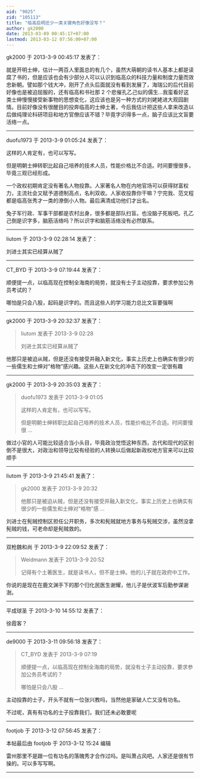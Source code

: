 ```yaml
---
aid: "9025"
zid: "105113"
title: "临高启明还少一类关键角色好像没写？"
author: gk2000
date: 2013-03-09 00:45:17+07:00
lastmod: 2013-03-12 07:56:00+07:00
---
```


gk2000 于 2013-3-9 00:45:17 发表了：

就是开明士绅，估计一两百人里面总的有几个，虽然大萌朝的读书人基本上都是读腐了书的，但是应该也会有少部分人可以认识到临高众的科技力量和制度力量而效忠新朝。譬如那个钱大冲，刚开了点头后面就没有看到发展了，海瑞公的后代目前好像也是被迫屈服的，还有临高和书社那 2 个悲催孔乙己似的儒生...我蛮看好这类士绅慢慢接受新事物的思想变化，这应该也是另一种方式的刘姥姥进大观园剧情。目前好像没有很醒目的投奔临高的士绅土著，今后我估计把这些人拿来改造以后做纯理论科研项目和地方官僚应该不错？毕竟字识得多一点，脑子应该比文盲要活络一点。

---

duofu1973 于 2013-3-9 01:05:24 发表了：

这样的人肯定有，也可以写写。

但是明朝士绅转职比起自己培养的技术人员，性能价格比不合适。时间要慢很多，毕竟三观已经形成。

一个政权初期肯定没有著名人物投靠。人家著名人物在内地官场可以获得财富权力，主流社会又赋予道德制高点，名利双收。人家收投靠你干嘛？宁完我、范文程都是临高张秀才一类的潦倒小人物。最后满清成功他们才出名。

兔子军行政、军事干部都是农村出身，很多都是部队扫盲。也没脑子死板吧。孔乙己倒是识字多，脑筋活络吗？所以识字和脑筋活络没有必然联系。

---

liutom 于 2013-3-9 02:28:14 发表了：

刘进士其实已经算从贼了

---

CT_BYD 于 2013-3-9 07:19:44 发表了：

顺便提一点，以临高现在控制全海南的局势，就没有士子主动投靠，要求参加公务员考试的？

哪怕是只会八股，起码是识字的。而且这些人的学习能力总比文盲要强啊

---

gk2000 于 2013-3-9 20:32:37 发表了：

> liutom 发表于 2013-3-9 02:28
>
> 刘进士其实已经算从贼了

他那只是被迫从贼，但是还没有接受并融入新文化，事实上历史上也确实有很少的一些儒生和士绅对“格物”感兴趣。这些人在新文化的冲击下的改变一定很有趣

---

gk2000 于 2013-3-9 20:35:03 发表了：

> duofu1973 发表于 2013-3-9 01:05
>
> 这样的人肯定有，也可以写写。
>
> 但是明朝士绅转职比起自己培养的技术人员，性能价格比不合适。时间要慢很 ...

做过小官的人可能比较适合当小头目，毕竟政治觉悟这种东西，古代和现代的区别倒不是很大，对政治和领导比较有经验的人转换以后做起新政权地方官来可以比较顺手

---

liutom 于 2013-3-9 21:45:41 发表了：

> gk2000 发表于 2013-3-9 20:32
>
> 他那只是被迫从贼，但是还没有接受并融入新文化，事实上历史上也确实有很少的一些儒生和士绅对“格物”感 ...

刘进士在髡贼控制区担任公开职务，多次和髡贼就地方事务与髡贼交涉，虽然没拿髡贼的钱，可老命却是髡贼救的。

---

双枪魏和尚 于 2013-3-9 22:09:52 发表了：

> Weidmann 发表于 2013-3-9 20:52
>
> 记得有个土著医生，就是读书人，但不是士绅。他的儿子就在政府中工作。

你说的是现在在鹿文渊手下的那个归化民医生谢耀，他儿子是伏波军后勤参谋谢澍。

---

平成球圣 于 2013-3-10 14:55:12 发表了：

徐霞客？

---

de9000 于 2013-3-11 09:56:18 发表了：

> CT_BYD 发表于 2013-3-9 07:19
>
> 顺便提一点，以临高现在控制全海南的局势，就没有士子主动投靠，要求参加公务员考试的？
>
> 哪怕是只会八股 ...

主动投靠的士子，开头不就有一位张兴教吗，当然他是家破人亡又没有功名。

不过呢，真有有功名的士子投靠我们，我们还未必敢要呢

---

footjob 于 2013-3-12 07:56:45 发表了：

本帖最后由 footjob 于 2013-3-12 15:24 编辑

雷州那里不是跟一位有功名的落魄秀才合作过吗。是叫萧占风吧。人家还是很有节操的。可以多写写啊。

---
